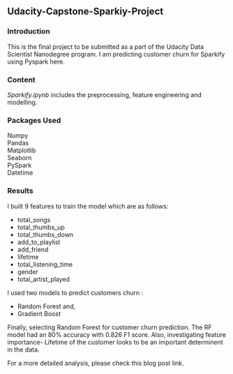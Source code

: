 ## Udacity-Capstone-Sparkiy-Project

### Introduction

This  is the final project to be submitted as a part of the Udacity Data Scientist Nanodegree program. I am predicting customer churn for Sparkify using Pyspark here.

### Content
_Sparkify.ipynb_ includes the preprocessing, feature engineering and modelling.

### Packages Used
Numpy <br>
Pandas <br>
Matplotlib <br>
Seaborn <br>
PySpark <br>
Datetime <br>

### Results

I built 9 features to train the model which are as follows:
  - total_songs             
  - total_thumbs_up         
  - total_thumbs_down       
  - add_to_playlist         
  - add_friend              
  - lifetime                
  - total_listening_time    
  - gender                  
  - total_artist_played     

I used two models to predict customers churn : 
- Random Forest and,
- Gradient Boost

Finally, selecting Random Forest for customer churn prediction. The RF model had an 80% accuracy with 0.826 F1 score. Also, investigating feature importance- Lifetime of the customer looks to be an important determinent in the data.

For a more detailed analysis, please check this blog post link.
